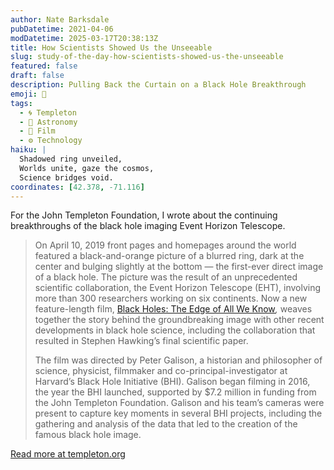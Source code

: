```yaml
---
author: Nate Barksdale
pubDatetime: 2021-04-06
modDatetime: 2025-03-17T20:38:13Z
title: How Scientists Showed Us the Unseeable
slug: study-of-the-day-how-scientists-showed-us-the-unseeable
featured: false
draft: false
description: Pulling Back the Curtain on a Black Hole Breakthrough
emoji: 🔭
tags:
  - 🌀 Templeton
  - 🌌 Astronomy
  - 🎥 Film
  - ⚙️ Technology
haiku: |
  Shadowed ring unveiled,  
  Worlds unite, gaze the cosmos,  
  Science bridges void.
coordinates: [42.378, -71.116]
---
```


For the John Templeton Foundation, I wrote about the continuing breakthroughs of the black hole imaging Event Horizon Telescope.

> On April 10, 2019 front pages and homepages around the world featured a black-and-orange picture of a blurred ring, dark at the center and bulging slightly at the bottom — the first-ever direct image of a black hole. The picture was the result of an unprecedented scientific collaboration, the Event Horizon Telescope (EHT), involving more than 300 researchers working on six continents. Now a new feature-length film, [Black Holes: The Edge of All We Know](https://www.blackholefilm.com)*,* weaves together the story behind the groundbreaking image with other recent developments in black hole science, including the collaboration that resulted in Stephen Hawking’s final scientific paper.
>
> The film was directed by Peter Galison, a historian and philosopher of science, physicist, filmmaker and co-principal-investigator at Harvard’s Black Hole Initiative (BHI). Galison began filming in 2016, the year the BHI launched, supported by $7.2 million in funding from the John Templeton Foundation. Galison and his team’s cameras were present to capture key moments in several BHI projects, including the gathering and analysis of the data that led to the creation of the famous black hole image.

[Read more at templeton.org](https://www.templeton.org/news/how-scientists-showed-us-the-unseeable)
